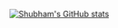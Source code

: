 <!--<a href="https://github.com/anuraghazra/github-readme-stats">
  <img align="left" src="https://github-readme-stats.vercel.app/api?username=ShadyD45&count_private=true&show_icons=true&theme=tokyonight" />
 -->
 <!--
</a>
<a href="https://github.com/anuraghazra/github-readme-stats">
  <img align="left" src="https://github-readme-stats.vercel.app/api/top-langs/?username=ShadyD45&theme=tokyonight" />
</a>-->

 [![Shubham's GitHub stats](https://github-readme-stats.vercel.app/api?username=ShadyD45)](https://github.com/anuraghazra/github-readme-stats)
